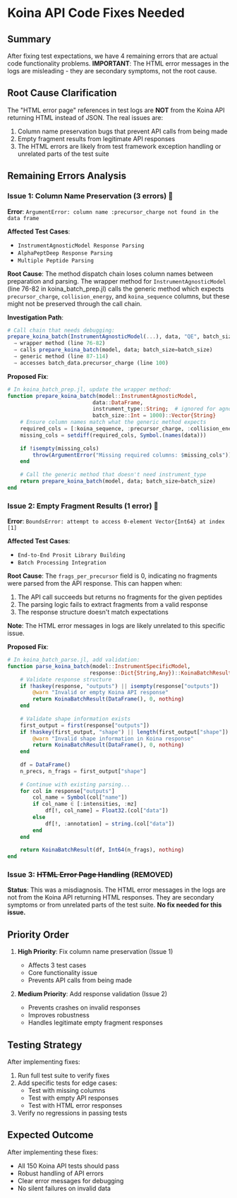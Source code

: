 # Koina API Code Fixes Needed

## Summary
After fixing test expectations, we have 4 remaining errors that are actual code functionality problems. **IMPORTANT**: The HTML error messages in the logs are misleading - they are secondary symptoms, not the root cause.

## Root Cause Clarification
The "HTML error page" references in test logs are **NOT** from the Koina API returning HTML instead of JSON. The real issues are:
1. Column name preservation bugs that prevent API calls from being made
2. Empty fragment results from legitimate API responses
3. The HTML errors are likely from test framework exception handling or unrelated parts of the test suite

## Remaining Errors Analysis

### Issue 1: Column Name Preservation (3 errors) 🔧
**Error**: `ArgumentError: column name :precursor_charge not found in the data frame`

**Affected Test Cases**:
- `InstrumentAgnosticModel Response Parsing`
- `AlphaPeptDeep Response Parsing` 
- `Multiple Peptide Parsing`

**Root Cause**: 
The method dispatch chain loses column names between preparation and parsing. The wrapper method for `InstrumentAgnosticModel` (line 76-82 in koina_batch_prep.jl) calls the generic method which expects `precursor_charge`, `collision_energy`, and `koina_sequence` columns, but these might not be preserved through the call chain.

**Investigation Path**:
```julia
# Call chain that needs debugging:
prepare_koina_batch(InstrumentAgnosticModel(...), data, "QE", batch_size=1)
  → wrapper method (line 76-82)
  → calls prepare_koina_batch(model, data; batch_size=batch_size)
  → generic method (line 87-114) 
  → accesses batch_data.precursor_charge (line 100)
```

**Proposed Fix**:
```julia
# In koina_batch_prep.jl, update the wrapper method:
function prepare_koina_batch(model::InstrumentAgnosticModel,
                           data::DataFrame,
                           instrument_type::String;  # ignored for agnostic models
                           batch_size::Int = 1000)::Vector{String}
    # Ensure column names match what the generic method expects
    required_cols = [:koina_sequence, :precursor_charge, :collision_energy]
    missing_cols = setdiff(required_cols, Symbol.(names(data)))
    
    if !isempty(missing_cols)
        throw(ArgumentError("Missing required columns: $missing_cols"))
    end
    
    # Call the generic method that doesn't need instrument_type
    return prepare_koina_batch(model, data; batch_size=batch_size)
end
```

### Issue 2: Empty Fragment Results (1 error) 🔧
**Error**: `BoundsError: attempt to access 0-element Vector{Int64} at index [1]`

**Affected Test Cases**:
- `End-to-End Prosit Library Building`  
- `Batch Processing Integration`

**Root Cause**:
The `frags_per_precursor` field is 0, indicating no fragments were parsed from the API response. This can happen when:
1. The API call succeeds but returns no fragments for the given peptides
2. The parsing logic fails to extract fragments from a valid response
3. The response structure doesn't match expectations

**Note**: The HTML error messages in logs are likely unrelated to this specific issue.

**Proposed Fix**:
```julia
# In koina_batch_parse.jl, add validation:
function parse_koina_batch(model::InstrumentSpecificModel,
                          response::Dict{String,Any})::KoinaBatchResult{Nothing}
    # Validate response structure
    if !haskey(response, "outputs") || isempty(response["outputs"])
        @warn "Invalid or empty Koina API response"
        return KoinaBatchResult(DataFrame(), 0, nothing)
    end
    
    # Validate shape information exists
    first_output = first(response["outputs"])
    if !haskey(first_output, "shape") || length(first_output["shape"]) < 2
        @warn "Invalid shape information in Koina response"
        return KoinaBatchResult(DataFrame(), 0, nothing)
    end
    
    df = DataFrame()
    n_precs, n_frags = first_output["shape"]
    
    # Continue with existing parsing...
    for col in response["outputs"]
        col_name = Symbol(col["name"])
        if col_name ∈ [:intensities, :mz]
            df[!, col_name] = Float32.(col["data"])
        else
            df[!, :annotation] = string.(col["data"])
        end
    end
    
    return KoinaBatchResult(df, Int64(n_frags), nothing)
end
```

### Issue 3: ~~HTML Error Page Handling~~ (REMOVED)
**Status**: This was a misdiagnosis. The HTML error messages in the logs are not from the Koina API returning HTML responses. They are secondary symptoms or from unrelated parts of the test suite. **No fix needed for this issue.**

## Priority Order

1. **High Priority**: Fix column name preservation (Issue 1)
   - Affects 3 test cases
   - Core functionality issue
   - Prevents API calls from being made

2. **Medium Priority**: Add response validation (Issue 2)
   - Prevents crashes on invalid responses
   - Improves robustness
   - Handles legitimate empty fragment responses

## Testing Strategy

After implementing fixes:
1. Run full test suite to verify fixes
2. Add specific tests for edge cases:
   - Test with missing columns
   - Test with empty API responses
   - Test with HTML error responses
3. Verify no regressions in passing tests

## Expected Outcome

After implementing these fixes:
- All 150 Koina API tests should pass
- Robust handling of API errors
- Clear error messages for debugging
- No silent failures on invalid data